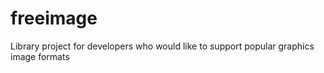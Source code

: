 # freeimage
Library project for developers who would like to support popular graphics image formats
